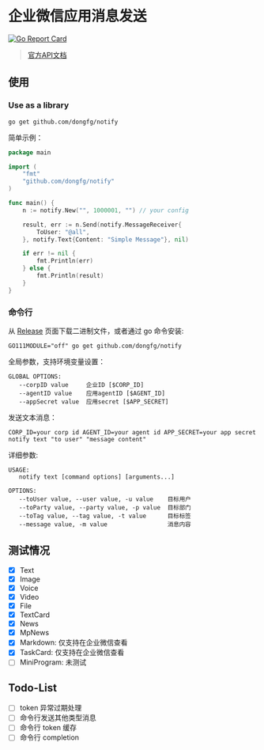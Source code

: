 企业微信应用消息发送
============
[![Go Report Card](https://goreportcard.com/badge/github.com/dongfg/notify)](https://goreportcard.com/report/github.com/dongfg/notify)
> [官方API文档](https://work.weixin.qq.com/api/doc#90001/90143/90372)

## 使用
### Use as a library
```shell script
go get github.com/dongfg/notify
```
简单示例：
```go
package main

import (
	"fmt"
	"github.com/dongfg/notify"
)

func main() {
	n := notify.New("", 1000001, "") // your config

	result, err := n.Send(notify.MessageReceiver{
		ToUser: "@all",
	}, notify.Text{Content: "Simple Message"}, nil)

	if err != nil {
		fmt.Println(err)
	} else {
		fmt.Println(result)
	}
}
```

### 命令行
从 [Release](https://github.com/dongfg/notify/releases) 页面下载二进制文件，或者通过 go 命令安装:
```shell script
GO111MODULE="off" go get github.com/dongfg/notify
```
全局参数，支持环境变量设置：
```shell script
GLOBAL OPTIONS:
   --corpID value     企业ID [$CORP_ID]
   --agentID value    应用agentID [$AGENT_ID]
   --appSecret value  应用secret [$APP_SECRET]
```
发送文本消息：
```shell script
CORP_ID=your corp id AGENT_ID=your agent id APP_SECRET=your app secret notify text "to user" "message content"
```
详细参数:
```shell script
USAGE:
   notify text [command options] [arguments...]

OPTIONS:
   --toUser value, --user value, -u value    目标用户
   --toParty value, --party value, -p value  目标部门
   --toTag value, --tag value, -t value      目标标签
   --message value, -m value                 消息内容
```
## 测试情况
- [x] Text
- [x] Image
- [x] Voice
- [x] Video
- [x] File
- [x] TextCard
- [x] News
- [x] MpNews
- [x] Markdown: 仅支持在企业微信查看
- [x] TaskCard: 仅支持在企业微信查看
- [ ] MiniProgram: 未测试

## Todo-List
- [ ] token 异常过期处理
- [ ] 命令行发送其他类型消息
- [ ] 命令行 token 缓存
- [ ] 命令行 completion